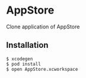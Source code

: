 # AppStore
Clone application of AppStore

## Installation
```
$ xcodegen
$ pod install
$ open AppStore.xcworkspace
```
